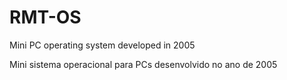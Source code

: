 RMT-OS
======
Mini PC operating system developed in 2005

Mini sistema operacional para PCs desenvolvido no ano de 2005